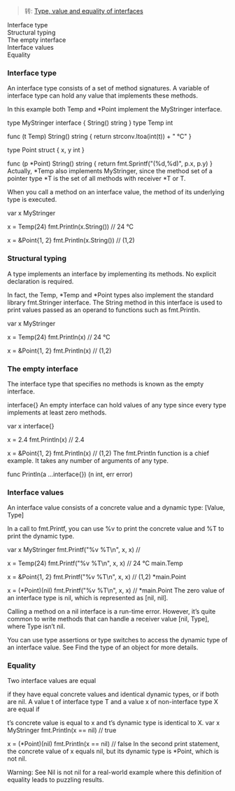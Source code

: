 > 转: [Type, value and equality of interfaces](https://yourbasic.org/golang/interfaces-explained/)


Interface type  
Structural typing  
The empty interface  
Interface values  
Equality  

### Interface type
An interface type consists of a set of method signatures. A variable of interface type can hold any value that implements these methods.

In this example both Temp and *Point implement the MyStringer interface.

type MyStringer interface {
	String() string
}
type Temp int

func (t Temp) String() string {
	return strconv.Itoa(int(t)) + " °C"
}

type Point struct {
	x, y int
}

func (p *Point) String() string {
	return fmt.Sprintf("(%d,%d)", p.x, p.y)
}
Actually, *Temp also implements MyStringer, since the method set of a pointer type *T is the set of all methods with receiver *T or T.

When you call a method on an interface value, the method of its underlying type is executed.

var x MyStringer

x = Temp(24)
fmt.Println(x.String()) // 24 °C

x = &Point{1, 2}
fmt.Println(x.String()) // (1,2)

### Structural typing
A type implements an interface by implementing its methods. No explicit declaration is required.

In fact, the Temp, *Temp and *Point types also implement the standard library fmt.Stringer interface. The String method in this interface is used to print values passed as an operand to functions such as fmt.Println.

var x MyStringer

x = Temp(24)
fmt.Println(x) // 24 °C

x = &Point{1, 2}
fmt.Println(x) // (1,2)

### The empty interface

The interface type that specifies no methods is known as the empty interface.

interface{}
An empty interface can hold values of any type since every type implements at least zero methods.

var x interface{}

x = 2.4
fmt.Println(x) // 2.4

x = &Point{1, 2}
fmt.Println(x) // (1,2)
The fmt.Println function is a chief example. It takes any number of arguments of any type.

func Println(a ...interface{}) (n int, err error)

### Interface values
An interface value consists of a concrete value and a dynamic type: [Value, Type]

In a call to fmt.Printf, you can use %v to print the concrete value and %T to print the dynamic type.

var x MyStringer
fmt.Printf("%v %T\n", x, x) // <nil> <nil>

x = Temp(24)
fmt.Printf("%v %T\n", x, x) // 24 °C main.Temp

x = &Point{1, 2}
fmt.Printf("%v %T\n", x, x) // (1,2) *main.Point

x = (*Point)(nil)
fmt.Printf("%v %T\n", x, x) // <nil> *main.Point
The zero value of an interface type is nil, which is represented as [nil, nil].

Calling a method on a nil interface is a run-time error. However, it’s quite common to write methods that can handle a receiver value [nil, Type], where Type isn’t nil.

You can use type assertions or type switches to access the dynamic type of an interface value. See Find the type of an object for more details.

### Equality
Two interface values are equal

if they have equal concrete values and identical dynamic types,
or if both are nil.
A value t of interface type T and a value x of non-interface type X are equal if

t’s concrete value is equal to x
and t’s dynamic type is identical to X.
var x MyStringer
fmt.Println(x == nil) // true

x = (*Point)(nil)
fmt.Println(x == nil) // false
In the second print statement, the concrete value of x equals nil, but its dynamic type is *Point, which is not nil.

Warning: See Nil is not nil for a real-world example where this definition of equality leads to puzzling results.
